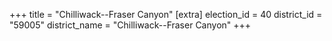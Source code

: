 +++
title = "Chilliwack--Fraser Canyon"
[extra]
election_id = 40
district_id = "59005"
district_name = "Chilliwack--Fraser Canyon"
+++
